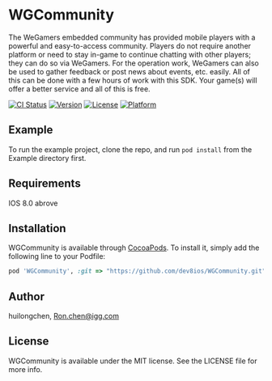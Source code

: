 # WGCommunity

The WeGamers embedded community has provided mobile players with a powerful and easy-to-access community. Players do not require another platform or need to stay in-game to continue chatting with other players; they can do so via WeGamers. For the operation work, WeGamers can also be used to gather feedback or post news about events, etc. easily. All of this can be done with a few hours of work with this SDK. Your game(s) will offer a better service and all of this is free.

[![CI Status](https://img.shields.io/travis/chenhuilong43/WGCommunity.svg?style=flat)](https://travis-ci.org/chenhuilong43/WGCommunity)
[![Version](https://img.shields.io/cocoapods/v/WGCommunity.svg?style=flat)](https://cocoapods.org/pods/WGCommunity)
[![License](https://img.shields.io/cocoapods/l/WGCommunity.svg?style=flat)](https://cocoapods.org/pods/WGCommunity)
[![Platform](https://img.shields.io/cocoapods/p/WGCommunity.svg?style=flat)](https://cocoapods.org/pods/WGCommunity)

## Example

To run the example project, clone the repo, and run `pod install` from the Example directory first.

## Requirements
IOS 8.0 abrove

## Installation

WGCommunity is available through [CocoaPods](https://cocoapods.org). To install
it, simply add the following line to your Podfile:

```ruby
pod 'WGCommunity', :git => "https://github.com/dev8ios/WGCommunity.git"
```

## Author

huilongchen, Ron.chen@igg.com

## License

WGCommunity is available under the MIT license. See the LICENSE file for more info.